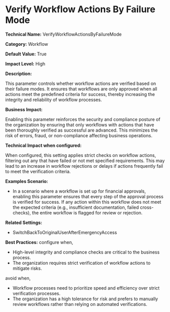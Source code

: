 # Verify Workflow Actions By Failure Mode

**Technical Name:** VerifyWorkflowActionsByFailureMode

**Category:** Workflow

**Default Value:** True

**Impact Level:** High

**Description:**

This parameter controls whether workflow actions are verified based on their failure modes. It ensures that workflows are only approved when all actions meet the predefined criteria for success, thereby increasing the integrity and reliability of workflow processes. 

**Business Impact:**

Enabling this parameter reinforces the security and compliance posture of the organization by ensuring that only workflows with actions that have been thoroughly verified as successful are advanced. This minimizes the risk of errors, fraud, or non-compliance affecting business operations.

**Technical Impact when configured:**

When configured, this setting applies strict checks on workflow actions, filtering out any that have failed or not met specified requirements. This may lead to an increase in workflow rejections or delays if actions frequently fail to meet the verification criteria.

**Examples Scenario:**

- In a scenario where a workflow is set up for financial approvals, enabling this parameter ensures that every step of the approval process is verified for success. If any action within this workflow does not meet the expected criteria (e.g., insufficient documentation, failed cross-checks), the entire workflow is flagged for review or rejection.
  
**Related Settings:**

- SwitchBackToOriginalUserAfterEmergencyAccess

**Best Practices:** configure when,
- High-level integrity and compliance checks are critical to the business process.
- The organization requires strict verification of workflow actions to mitigate risks.

avoid when,
- Workflow processes need to prioritize speed and efficiency over strict verification processes.
- The organization has a high tolerance for risk and prefers to manually review workflows rather than relying on automated verifications.